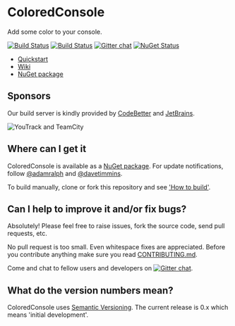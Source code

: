 # ColoredConsole

Add some color to your console.

[![Build Status](http://teamcity.codebetter.com/app/rest/builds/buildType:%28id:Bau_ColoredConsole%29/statusIcon)](http://teamcity.codebetter.com/viewType.html?buildTypeId=Bau_ColoredConsole&guest=1) [![Build Status](https://travis-ci.org/colored-console/colored-console.png?branch=dev)](https://travis-ci.org/colored-console/colored-console) [![Gitter chat](https://badges.gitter.im/colored-console/colored-console.png)](https://gitter.im/colored-console/colored-console) [![NuGet Status](http://img.shields.io/nuget/v/ColoredConsole.svg?style=flat)](https://www.nuget.org/packages/ColoredConsole/)

- [Quickstart](https://github.com/colored-console/colored-console/wiki/Quickstart)
- [Wiki](https://github.com/colored-console/colored-console/wiki)
- [NuGet package](https://nuget.org/packages/ColoredConsole/ "ColoredConsole on Nuget")

## Sponsors ##
Our build server is kindly provided by [CodeBetter](http://codebetter.com/) and [JetBrains](http://www.jetbrains.com/).

![YouTrack and TeamCity](http://www.jetbrains.com/img/banners/Codebetter300x250.png)
## Where can I get it

ColoredConsole is available as a [NuGet package](https://nuget.org/packages/ColoredConsole/). For update notifications, follow [@adamralph](https://twitter.com/#!/adamralph) and [@davetimmins](https://twitter.com/#!/davetimmins).

To build manually, clone or fork this repository and see ['How to build'](https://github.com/colored-console/colored-console/blob/dev/how_to_build.md).

## Can I help to improve it and/or fix bugs? ##

Absolutely! Please feel free to raise issues, fork the source code, send pull requests, etc.

No pull request is too small. Even whitespace fixes are appreciated. Before you contribute anything make sure you read [CONTRIBUTING.md](https://github.com/colored-console/colored-console/blob/dev/CONTRIBUTING.md).

Come and chat to fellow users and developers on [![Gitter chat](https://badges.gitter.im/colored-console/colored-console.png)](https://gitter.im/colored-console/colored-console).

## What do the version numbers mean? ##

ColoredConsole uses [Semantic Versioning](http://semver.org/). The current release is 0.x which means 'initial development'.
